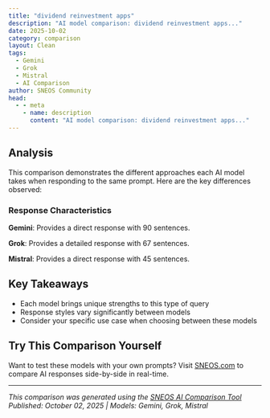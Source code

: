 ```yaml
---
title: "dividend reinvestment apps"
description: "AI model comparison: dividend reinvestment apps..."
date: 2025-10-02
category: comparison
layout: Clean
tags:
  - Gemini
  - Grok
  - Mistral
  - AI Comparison
author: SNEOS Community
head:
  - - meta
    - name: description
      content: "AI model comparison: dividend reinvestment apps..."
---
```


<ChatComparison
  title="dividend reinvestment apps"
  prompt="dividend reinvestment apps"
  :responses='{"Gemini": "Okay, let\u0027s break down dividend reinvestment (DRIP) apps. These are platforms, primarily brokers, that make it easy to automatically reinvest the dividends you receive from your stock and ETF holdings back into those same assets. This can be a powerful way to compound your returns over time.\n\nHere\u0027s a breakdown of key features, popular apps, and considerations:\n\n**Key Features of Good Dividend Reinvestment Apps:**\n\n* **Automatic Reinvestment:** This is the core feature. Dividends are automatically used to purchase more shares (or fractional shares) of the stock or ETF that paid the dividend.\n* **Fractional Shares:** This is *essential* for effective DRIP, especially with higher-priced stocks. If your dividend isn\u0027t enough to buy a whole share, the app should allow you to purchase a fraction of a share. Without fractional shares, your dividends may just sit in your account until you have enough for a full share.\n* **Low or No Fees:** Ideally, the app shouldn\u0027t charge extra fees for DRIP. Most major brokers offer this as a standard feature. Watch out for hidden fees, though, such as inactivity fees or fees for specific account types.\n* **Wide Range of Investment Options:** You want access to a broad selection of dividend-paying stocks, ETFs, and potentially mutual funds.\n* **User-Friendly Interface:** The app should be easy to navigate, understand your holdings, and track your dividend income.\n* **Account Options:** The app should support the type of account you want to use for DRIP (e.g., taxable brokerage account, Roth IRA, Traditional IRA).\n* **Tax Reporting:** The app should provide clear tax documentation (e.g., 1099-DIV) to help you report your dividend income and stock transactions.\n\n**Popular Apps \u0026 Brokers with DRIP Capabilities:**\n\nHere are some popular brokers that offer dividend reinvestment. Many of the major players now offer it as a standard feature, so I\u0027ll focus on those with particularly good reputations or specific advantages:\n\n* **Fidelity:** Fidelity is consistently ranked as one of the best overall brokers.\n * **Pros:** Excellent research tools, broad investment selection (including international stocks), fractional shares, no account minimums, good customer service. Excellent for beginners and experienced investors. Offers \u0022Stock Slices\u0022 for investing in fractional shares of higher-priced stocks.\n * **Cons:** None that immediately stand out.\n* **Charles Schwab:** Another top-tier broker with a strong reputation.\n * **Pros:** Wide range of investment options, strong research tools, fractional shares, no account minimums, excellent customer service. Schwab is known for its banking services as well, making it a good choice if you want to consolidate your finances.\n * **Cons:** None that immediately stand out.\n* **Vanguard:** A great choice if you\u0027re primarily interested in Vanguard\u0027s low-cost index funds and ETFs.\n * **Pros:** Very low expense ratios on Vanguard funds, automatic investing plans, fractional shares. Ideal for long-term, passive investors.\n * **Cons:** Fewer research tools compared to Fidelity or Schwab. May not be the best choice if you want to actively trade individual stocks.\n* **Robinhood:** A popular choice for beginner investors due to its simple, mobile-first interface and commission-free trading.\n * **Pros:** Commission-free trading, fractional shares, easy-to-use app.\n * **Cons:** Limited research tools, fewer account types (e.g., no retirement accounts initially, but now offers IRAs), and has had some past controversies regarding order execution.\n* **Webull:** Similar to Robinhood, offering commission-free trading and a mobile-first platform.\n * **Pros:** Commission-free trading, fractional shares, offers some advanced trading tools.\n * **Cons:** Limited research tools compared to traditional brokers.\n* **M1 Finance:** A platform that combines automated investing with some degree of customization.\n * **Pros:** \u0022Pies\u0022 allow you to allocate your portfolio across different stocks and ETFs, automatic rebalancing, fractional shares.\n * **Cons:** Less flexibility in terms of trading individual stocks compared to a traditional brokerage.\n* **SoFi Invest:** Offers a range of financial products, including investing, lending, and banking.\n * **Pros:** Commission-free trading, fractional shares, offers access to IPOs.\n * **Cons:** Limited research tools.\n* **Public.com:** A social investing platform that allows you to follow and discuss investments with other users.\n * **Pros:** Commission-free trading, fractional shares, social investing features.\n * **Cons:** Limited research tools.\n\n**How to Set Up Dividend Reinvestment:**\n\nThe process is generally straightforward:\n\n1. **Open an Account:** Choose a brokerage account that offers DRIP.\n2. **Fund Your Account:** Deposit money into your account.\n3. **Purchase Dividend-Paying Stocks/ETFs:** Select stocks or ETFs that pay dividends. Research their dividend yield and payout history.\n4. **Enable DRIP:** Look for the dividend reinvestment option within your account settings. It\u0027s usually a simple toggle or checkbox. You\u0027ll likely need to enable it separately for each holding.\n5. **Monitor Your Investments:** Regularly review your portfolio and dividend income.\n\n**Important Considerations:**\n\n* **Taxes:** Dividends are taxable income in taxable brokerage accounts. Reinvesting them doesn\u0027t change this. You\u0027ll receive a 1099-DIV form from your broker. Keep track of your cost basis for each stock/ETF, as this will be needed when you eventually sell.\n* **Diversification:** Don\u0027t put all your eggs in one basket. Even if you\u0027re focused on dividend investing, diversify your portfolio across different sectors and asset classes.\n* **Due Diligence:** Don\u0027t just chase high dividend yields. Research the company\u0027s financial health and sustainability of its dividend payments. A high yield might be a sign that the company is struggling.\n* **Compounding:** The power of DRIP comes from compounding. Reinvesting dividends allows you to buy more shares, which then pay more dividends, and so on. This effect is most pronounced over long periods.\n* **Account Type:** Consider the tax implications of different account types (taxable vs. retirement). DRIP in a tax-advantaged account (e.g., Roth IRA) can be particularly beneficial.\n* **Minimum Investment:** Be aware of any minimum investment requirements the broker may have.\n* **Brokerage Fees:** Compare brokerage fees and commissions before opening an account. Many brokers now offer commission-free trading.\n* **Availability:** Some apps or features may not be available in all countries or jurisdictions.\n\n**In summary:**\n\nDividend reinvestment is a valuable tool for long-term investors looking to build wealth through compounding. Choose a brokerage that offers automatic DRIP, fractional shares, and a wide range of investment options. Remember to diversify your portfolio and consider the tax implications of dividend investing. Always do your own research before investing in any stock or ETF.\n", "Grok": "Dividend Reinvestment Plans (DRIPs) allow investors to automatically reinvest their dividends into additional shares of a stock or fund, often without paying additional commission fees. Several apps and platforms support dividend reinvestment, making it easier for investors to compound their returns over time. Below are some popular dividend reinvestment apps and platforms, along with their features and considerations:\n\n### 1. **Robinhood**\n - **Dividend Reinvestment Feature**: Robinhood offers a DRIP option for eligible stocks and ETFs. You can enable automatic reinvestment of dividends into fractional shares.\n - **Fees**: Commission-free trading; however, Robinhood Gold (a premium subscription) costs $5/month for additional features.\n - **Best For**: Beginner investors looking for a simple, user-friendly app with no commission fees.\n - **Considerations**: Limited research tools and customer support compared to traditional brokers.\n\n### 2. **Webull**\n - **Dividend Reinvestment Feature**: Webull supports DRIPs for stocks and ETFs, allowing users to reinvest dividends into fractional shares automatically.\n - **Fees**: Commission-free trading; no account minimums.\n - **Best For**: Investors who want advanced charting tools and real-time data alongside DRIP functionality.\n - **Considerations**: Primarily geared toward active traders; less focus on long-term investing education.\n\n### 3. **M1 Finance**\n - **Dividend Reinvestment Feature**: M1 Finance automatically reinvests dividends as part of its portfolio management system, allocating funds based on your portfolio\u2019s target allocations.\n - **Fees**: No commission fees or account management fees for the basic account; M1 Plus (premium) costs $10/month or $95/year.\n - **Best For**: Investors who want a hybrid of automated investing and manual control with a focus on long-term growth.\n - **Considerations**: Less suitable for active trading due to limited trading windows (once or twice a day).\n\n### 4. **Fidelity**\n - **Dividend Reinvestment Feature**: Fidelity offers a robust DRIP program for stocks, ETFs, and mutual funds, with the option to enroll in automatic reinvestment.\n - **Fees**: No commission fees for stock and ETF trades; no account minimums for retail accounts.\n - **Best For**: Investors seeking a full-service brokerage with excellent research tools and customer support.\n - **Considerations**: The app and website can feel more complex for beginners compared to newer platforms like Robinhood.\n\n### 5. **Charles Schwab**\n - **Dividend Reinvestment Feature**: Schwab offers a free DRIP program for eligible stocks and ETFs, allowing automatic reinvestment into full or fractional shares.\n - **Fees**: No commission fees for online stock and ETF trades; no account minimums.\n - **Best For**: Long-term investors who want a trusted brokerage with extensive resources and DRIP options.\n - **Considerations**: Interface may not be as sleek as newer apps, but it offers more depth for serious investors.\n\n### 6. **TD Ameritrade (now part of Charles Schwab)**\n - **Dividend Reinvestment Feature**: Offers a DRIP program for stocks and ETFs, with easy enrollment through the app or website.\n - **Fees**: Commission-free trading for stocks and ETFs; no account minimums.\n - **Best For**: Investors who value powerful research tools (like thinkorswim) alongside DRIP functionality.\n - **Considerations**: Transition to Schwab may cause temporary changes or updates in services.\n\n### 7. **E*TRADE**\n - **Dividend Reinvestment Feature**: E*TRADE supports DRIPs for stocks and ETFs, with an easy opt-in process for automatic reinvestment.\n - **Fees**: Commission-free trading for stocks and ETFs; no account minimums.\n - **Best For**: Investors who want a balance of user-friendly tools and advanced features.\n - **Considerations**: Some features may require learning for beginners; customer service can vary.\n\n### 8. **Acorns (for Beginners)**\n - **Dividend Reinvestment Feature**: Acorns automatically reinvests dividends as part of its robo-advisor portfolio management.\n - **Fees**: $1\u2013$5/month depending on the plan (includes investing, banking, and other features).\n - **Best For**: Beginners who want a hands-off approach to investing with small amounts of money.\n - **Considerations**: Limited control over individual stock selection; higher fees relative to portfolio size for small accounts.\n\n### 9. **Stash**\n - **Dividend Reinvestment Feature**: Stash offers automatic dividend reinvestment for stocks and ETFs in your portfolio.\n - **Fees**: $1\u2013$9/month depending on the subscription tier.\n - **Best For**: New investors who want educational content and an easy way to start with small investments.\n - **Considerations**: Monthly fees can be high for small portfolios; less customization compared to traditional brokers.\n\n### Key Considerations When Choosing a DRIP App:\n- **Fees**: Look for platforms with low or no commission fees, as fees can erode the benefits of reinvesting dividends.\n- **Fractional Shares**: Some apps allow reinvestment into fractional shares, which is ideal for maximizing the use of small dividend payouts.\n- **Ease of Use**: Beginners may prefer apps like Robinhood or Acorns, while advanced investors might opt for Fidelity or Schwab.\n- **Eligibility**: Not all stocks or ETFs may be eligible for DRIPs on every platform. Check if the specific investments you\u2019re interested in qualify.\n- **Additional Features**: Consider if you need research tools, robo-advisor services, or other financial products (e.g., retirement accounts).\n- **Tax Implications**: Reinvested dividends are still taxable in most cases, even if you don\u2019t receive the cash. Keep track of cost basis for tax reporting.\n\n### Alternative Option: Direct DRIPs\nSome companies offer their own DRIPs directly to shareholders, often with lower or no fees. Apps like **Computershare** or **Shareowner Online** allow you to manage direct stock purchase plans and DRIPs for specific companies. However, these are less flexible compared to brokerage apps since they limit you to specific stocks.\n\n### Recommendation:\n- For **beginners**: Start with **Robinhood**, **Acorns**, or **Stash** for simplicity and low entry barriers.\n- For **long-term investors**: Use **Fidelity**, **Charles Schwab**, or **M1 Finance** for robust DRIP programs and additional tools.\n- For **active traders**: Consider **Webull** or **TD Ameritrade** for a mix of trading features and dividend reinvestment.\n\nAlways review the terms and conditions of each app, as features like DRIPs may have specific requirements or limitations. If you\u0027re unsure, consult a financial advisor to align your investment strategy with your goals. Which app are you considering, or do you have specific stocks in mind for reinvesting dividends?", "Mistral": "Dividend reinvestment apps are platforms that allow investors to automatically reinvest their dividends back into the same or different investments. This can be a powerful tool for long-term investors looking to compound their returns. Here are some popular apps and platforms that offer dividend reinvestment features:\n\n1. **Robinhood**:\n - **Features**: Commission-free trading, fractional shares, and dividend reinvestment.\n - **Pros**: User-friendly interface, no account minimums.\n - **Cons**: Limited research tools, occasional outages.\n\n2. **M1 Finance**:\n - **Features**: Customizable portfolios, fractional shares, and automatic dividend reinvestment.\n - **Pros**: High level of customization, no trading fees.\n - **Cons**: Limited trading windows, no tax-loss harvesting.\n\n3. **Acorns**:\n - **Features**: Automatic investing, dividend reinvestment, and a cash-back feature.\n - **Pros**: Easy to use, encourages saving and investing.\n - **Cons**: Monthly fees, limited investment options.\n\n4. **Stash**:\n - **Features**: Themed investment portfolios, fractional shares, and dividend reinvestment.\n - **Pros**: Educational content, easy to use.\n - **Cons**: Monthly fees, limited investment options.\n\n5. **Fidelity**:\n - **Features**: Comprehensive investment options, dividend reinvestment, and extensive research tools.\n - **Pros**: Robust platform, wide range of investment options.\n - **Cons**: Higher fees for some services, complex interface.\n\n6. **Charles Schwab**:\n - **Features**: Dividend reinvestment, extensive research tools, and a wide range of investment options.\n - **Pros**: Strong customer service, comprehensive platform.\n - **Cons**: Higher fees for some services, complex interface.\n\n7. **Vanguard**:\n - **Features**: Dividend reinvestment, low-cost index funds, and extensive research tools.\n - **Pros**: Low fees, strong reputation.\n - **Cons**: Higher account minimums for some funds, complex interface.\n\n8. **E*TRADE**:\n - **Features**: Dividend reinvestment, extensive research tools, and a wide range of investment options.\n - **Pros**: Strong customer service, comprehensive platform.\n - **Cons**: Higher fees for some services, complex interface.\n\n9. **TD Ameritrade**:\n - **Features**: Dividend reinvestment, extensive research tools, and a wide range of investment options.\n - **Pros**: Strong customer service, comprehensive platform.\n - **Cons**: Higher fees for some services, complex interface.\n\n10. **Public.com**:\n - **Features**: Commission-free trading, fractional shares, and dividend reinvestment.\n - **Pros**: Social features, user-friendly interface.\n - **Cons**: Limited research tools, occasional outages.\n\nWhen choosing a dividend reinvestment app, consider factors such as fees, investment options, user interface, and additional features like research tools and customer service. It\u0027s also important to evaluate your personal investment goals and risk tolerance to find the best fit for your needs."}' 
  published-date="10:23"
/>

## Analysis

This comparison demonstrates the different approaches each AI model takes when responding to the same prompt. Here are the key differences observed:

### Response Characteristics

**Gemini**: Provides a direct response with 90 sentences. 

**Grok**: Provides a detailed response with 67 sentences. 

**Mistral**: Provides a direct response with 45 sentences. 

## Key Takeaways

- Each model brings unique strengths to this type of query
- Response styles vary significantly between models
- Consider your specific use case when choosing between these models

## Try This Comparison Yourself

Want to test these models with your own prompts? Visit [SNEOS.com](https://sneos.com) to compare AI responses side-by-side in real-time.

---

*This comparison was generated using the [SNEOS AI Comparison Tool](https://sneos.com)*
*Published: October 02, 2025 | Models: Gemini, Grok, Mistral*
